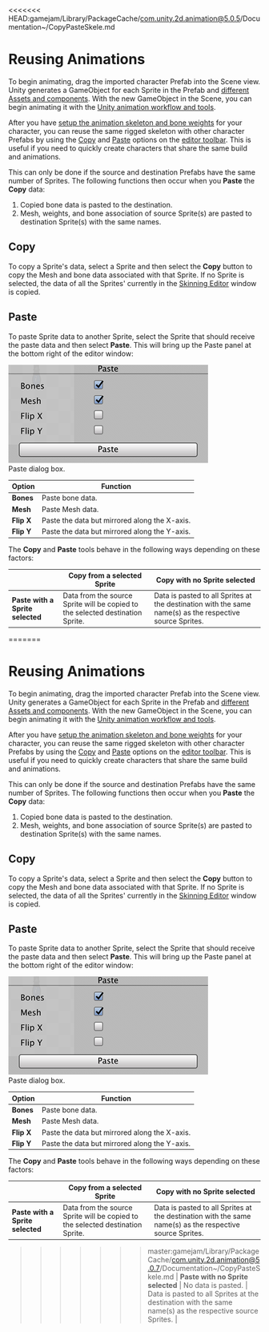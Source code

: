 <<<<<<< HEAD:gamejam/Library/PackageCache/com.unity.2d.animation@5.0.5/Documentation~/CopyPasteSkele.md
# Reusing Animations

To begin animating, drag the imported character Prefab into the Scene view. Unity generates a GameObject for each Sprite in the Prefab and [different Assets and components](SLAsset.md). With the new GameObject in the Scene, you can begin animating it with the [Unity animation workflow and tools](https://docs.unity3d.com/Manual/AnimationSection.html).

After you have [setup the animation skeleton and bone weights](CharacterRig.md) for your character, you can reuse the same rigged skeleton with other character Prefabs by using the [Copy](SkinEdToolsShortcuts.html#editor-toolbar) and [Paste](SkinEdToolsShortcuts.html#editor-toolbar) options on the [editor toolbar](SkinEdToolsShortcuts.html#editor-toolbar). This is useful if you need to quickly create characters that share the same build and animations.

This can only be done if the source and destination Prefabs have the same number of Sprites. The following functions then occur when you __Paste__ the __Copy__ data:

1. Copied bone data is pasted to the destination.
2. Mesh, weights, and bone association of source Sprite(s) are pasted to destination Sprite(s) with the same names.

## Copy

To copy a Sprite's data, select a Sprite and then select the __Copy__ button to copy the Mesh and bone data associated with that Sprite. If no Sprite is selected, the data of all the Sprites' currently in the [Skinning Editor](SkinningEditor.md) window is copied.

## Paste

To paste Sprite data to another Sprite, select the Sprite that should receive the paste data and then select __Paste__. This will bring up the Paste panel at the bottom right of the editor window:

![](images/PasteDialog.png)<br/>Paste dialog box.

| __Option__ | Function                                      |
| ---------- | --------------------------------------------- |
| __Bones__  | Paste bone data.                              |
| __Mesh__   | Paste Mesh data.                              |
| __Flip X__ | Paste the data but mirrored along the X-axis. |
| __Flip Y__ | Paste the data but mirrored along the Y-axis. |


The __Copy__ and __Paste__ tools behave in the following ways depending on these factors:

|                                   | Copy from a selected Sprite                                  | Copy with no Sprite selected                                 |
| --------------------------------- | ------------------------------------------------------------ | ------------------------------------------------------------ |
| __Paste with a Sprite selected__  | Data from the source Sprite will be copied to the selected destination Sprite. | Data is pasted to all Sprites at the destination with the same name(s) as the respective source Sprites. |
=======
# Reusing Animations

To begin animating, drag the imported character Prefab into the Scene view. Unity generates a GameObject for each Sprite in the Prefab and [different Assets and components](SLAsset.md). With the new GameObject in the Scene, you can begin animating it with the [Unity animation workflow and tools](https://docs.unity3d.com/Manual/AnimationSection.html).

After you have [setup the animation skeleton and bone weights](CharacterRig.md) for your character, you can reuse the same rigged skeleton with other character Prefabs by using the [Copy](SkinEdToolsShortcuts.html#editor-toolbar) and [Paste](SkinEdToolsShortcuts.html#editor-toolbar) options on the [editor toolbar](SkinEdToolsShortcuts.html#editor-toolbar). This is useful if you need to quickly create characters that share the same build and animations.

This can only be done if the source and destination Prefabs have the same number of Sprites. The following functions then occur when you __Paste__ the __Copy__ data:

1. Copied bone data is pasted to the destination.
2. Mesh, weights, and bone association of source Sprite(s) are pasted to destination Sprite(s) with the same names.

## Copy

To copy a Sprite's data, select a Sprite and then select the __Copy__ button to copy the Mesh and bone data associated with that Sprite. If no Sprite is selected, the data of all the Sprites' currently in the [Skinning Editor](SkinningEditor.md) window is copied.

## Paste

To paste Sprite data to another Sprite, select the Sprite that should receive the paste data and then select __Paste__. This will bring up the Paste panel at the bottom right of the editor window:

![](images/PasteDialog.png)<br/>Paste dialog box.

| __Option__ | Function                                      |
| ---------- | --------------------------------------------- |
| __Bones__  | Paste bone data.                              |
| __Mesh__   | Paste Mesh data.                              |
| __Flip X__ | Paste the data but mirrored along the X-axis. |
| __Flip Y__ | Paste the data but mirrored along the Y-axis. |


The __Copy__ and __Paste__ tools behave in the following ways depending on these factors:

|                                   | Copy from a selected Sprite                                  | Copy with no Sprite selected                                 |
| --------------------------------- | ------------------------------------------------------------ | ------------------------------------------------------------ |
| __Paste with a Sprite selected__  | Data from the source Sprite will be copied to the selected destination Sprite. | Data is pasted to all Sprites at the destination with the same name(s) as the respective source Sprites. |
>>>>>>> master:gamejam/Library/PackageCache/com.unity.2d.animation@5.0.7/Documentation~/CopyPasteSkele.md
| __Paste with no Sprite selected__ | No data is pasted.                                           | Data is pasted to all Sprites at the destination with the same name(s) as the respective source Sprites. |